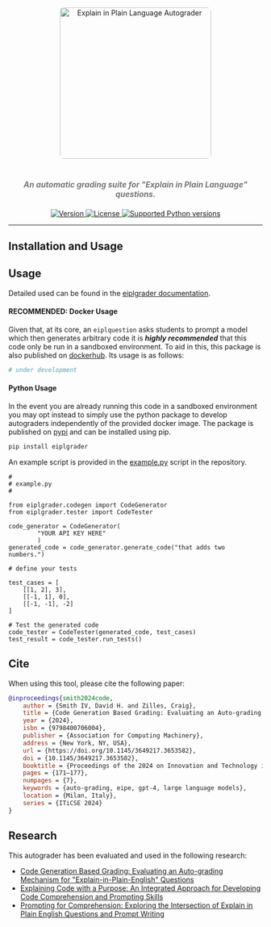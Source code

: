 <div align="center" style="margin-top: 40px;">
    <img src="./eipllogo.png" alt="Explain in Plain Language Autograder" style="width: 300px; border-radius: 8px; margin-bottom: 20px;">
    <h5 style="font-size: 1.1em; color: #777; margin-bottom: 20px;">An automatic grading suite for "Explain in Plain Language" questions.</h5>

  <a href="https://pypi.python.org/pypi/eiplgrader">
    <img src="https://img.shields.io/pypi/v/eiplgrader.svg" alt="Version">
  </a>
  <a href="https://pypi.python.org/pypi/eiplgrader">
    <img src="https://img.shields.io/pypi/l/eiplgrader.svg" alt="License">
  </a>
  <a href="https://pypi.python.org/pypi/eiplgrader">
    <img src="https://img.shields.io/pypi/pyversions/eiplgrader.svg" alt="Supported Python versions">
  </a>
</div>


---

## Installation and Usage


## Usage

Detailed used can be found in the [eiplgrader documentation](https://hamiltonfour.tech/eiplgrader/).

#### RECOMMENDED: Docker Usage

Given that, at its core, an `eiplquestion` asks students to prompt a model
which then generates arbitrary code it is **_highly recommended_** that this
code only be run in a sandboxed environment. To aid in this, this package 
is also published on [dockerhub](). Its usage is as follows:
```bash
# under development
```

#### Python Usage

In the event you are already running this code in a sandboxed environment you
may opt instead to simply use the python package to develop autograders
independently of the provided docker image. The package is published on 
[pypi](https://pypi.org/project/eiplgrader/) and can be installed using pip.

```bash
pip install eiplgrader
```

An example script is provided in
the
[example.py](https://github.com/CoffeePoweredComputers/eiplgrader/blob/master/example.py)
script in the repository.


```
#
# example.py
#

from eiplgrader.codegen import CodeGenerator
from eiplgrader.tester import CodeTester

code_generator = CodeGenerator(
        "YOUR API KEY HERE"
        )
generated_code = code_generator.generate_code("that adds two numbers.")

# define your tests

test_cases = [
    [[1, 2], 3],
    [[-1, 1], 0],
    [[-1, -1], -2]
]

# Test the generated code
code_tester = CodeTester(generated_code, test_cases)
test_result = code_tester.run_tests()
```


## Cite
When using this tool, please cite the following paper:

```bibtex
@inproceedings{smith2024code,
    author = {Smith IV, David H. and Zilles, Craig},
    title = {Code Generation Based Grading: Evaluating an Auto-grading Mechanism for "Explain-in-Plain-English" Questions},
    year = {2024},
    isbn = {9798400706004},
    publisher = {Association for Computing Machinery},
    address = {New York, NY, USA},
    url = {https://doi.org/10.1145/3649217.3653582},
    doi = {10.1145/3649217.3653582},
    booktitle = {Proceedings of the 2024 on Innovation and Technology in Computer Science Education V. 1},
    pages = {171–177},
    numpages = {7},
    keywords = {auto-grading, eipe, gpt-4, large language models},
    location = {Milan, Italy},
    series = {ITiCSE 2024}
}
```

## Research
This autograder has been evaluated and used in the following research:

- [Code Generation Based Grading: Evaluating an Auto-grading Mechanism for "Explain-in-Plain-English" Questions](https://doi.org/10.1145/3649217.3653582)
- [Explaining Code with a Purpose: An Integrated Approach for Developing Code Comprehension and Prompting Skills](https://doi.org/10.1145/3649217.3653587)
- [Prompting for Comprehension: Exploring the Intersection of Explain in Plain English Questions and Prompt Writing](https://doi.org/10.1145/3657604.3662039)
